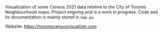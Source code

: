 Visualization of some Census 2021 data relative to the City of Toronto Neighbourhood maps. Project ongoing and is a work in progress. Code and its documentation is mainly stored in `map.py`.

Website: https://torontocensusvisualizer.com